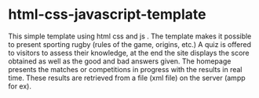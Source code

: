 # html-css-javascript-template

This simple template using html css and js . The template makes it possible to present  sporting  rugby (rules of the game, origins, etc.)
A quiz is offered to visitors to assess their knowledge, at the end the site displays the score obtained as well as the good and bad answers given.
The homepage presents the matches or competitions in progress with the results in real time. These results are retrieved from a file (xml file) on the server (ampp for ex).
